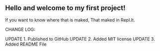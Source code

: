 ## Hello and welcome to my first project!
If you want to know where that is maked, That maked in Repl.It.

CHANGE LOG:

UPDATE 1. Published to GitHub
UPDATE 2. Added MIT license
UPDATE 3. Added README File
